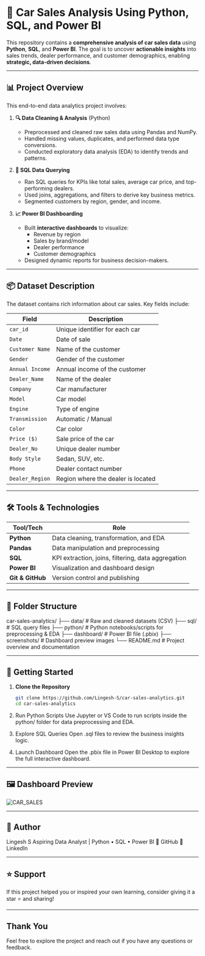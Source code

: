 # 🚗 Car Sales Analysis Using Python, SQL, and Power BI

This repository contains a **comprehensive analysis of car sales data** using **Python**, **SQL**, and **Power BI**. The goal is to uncover **actionable insights** into sales trends, dealer performance, and customer demographics, enabling **strategic, data-driven decisions**.

---

## 📊 Project Overview

This end-to-end data analytics project involves:

1. **🔍 Data Cleaning & Analysis** (Python)
   - Preprocessed and cleaned raw sales data using Pandas and NumPy.
   - Handled missing values, duplicates, and performed data type conversions.
   - Conducted exploratory data analysis (EDA) to identify trends and patterns.

2. **📄 SQL Data Querying**
   - Ran SQL queries for KPIs like total sales, average car price, and top-performing dealers.
   - Used joins, aggregations, and filters to derive key business metrics.
   - Segmented customers by region, gender, and income.

3. **📈 Power BI Dashboarding**
   - Built **interactive dashboards** to visualize:
     - Revenue by region
     - Sales by brand/model
     - Dealer performance
     - Customer demographics
   - Designed dynamic reports for business decision-makers.

---

## 📦 Dataset Description

The dataset contains rich information about car sales. Key fields include:

| Field            | Description                                   |
|------------------|-----------------------------------------------|
| `car_id`         | Unique identifier for each car                |
| `Date`           | Date of sale                                  |
| `Customer Name`  | Name of the customer                          |
| `Gender`         | Gender of the customer                        |
| `Annual Income`  | Annual income of the customer                 |
| `Dealer_Name`    | Name of the dealer                            |
| `Company`        | Car manufacturer                              |
| `Model`          | Car model                                     |
| `Engine`         | Type of engine                                |
| `Transmission`   | Automatic / Manual                            |
| `Color`          | Car color                                     |
| `Price ($)`      | Sale price of the car                         |
| `Dealer_No`      | Unique dealer number                          |
| `Body Style`     | Sedan, SUV, etc.                              |
| `Phone`          | Dealer contact number                         |
| `Dealer_Region`  | Region where the dealer is located            |

---

## 🛠️ Tools & Technologies

| Tool/Tech   | Role                                               |
|-------------|----------------------------------------------------|
| **Python**  | Data cleaning, transformation, and EDA             |
| **Pandas**  | Data manipulation and preprocessing                |
| **SQL**     | KPI extraction, joins, filtering, data aggregation |
| **Power BI**| Visualization and dashboard design                 |
| **Git & GitHub** | Version control and publishing                |

---

## 📁 Folder Structure

car-sales-analytics/
├── data/ # Raw and cleaned datasets (CSV)
├── sql/ # SQL query files
├── python/ # Python notebooks/scripts for preprocessing & EDA
├── dashboard/ # Power BI file (.pbix)
├── screenshots/ # Dashboard preview images
└── README.md # Project overview and documentation


---

## 🚀 Getting Started

1. **Clone the Repository**
   ```bash
   git clone https://github.com/Lingesh-S/car-sales-analytics.git
   cd car-sales-analytics
2. Run Python Scripts
Use Jupyter or VS Code to run scripts inside the python/ folder for data preprocessing and EDA.

3. Explore SQL Queries
Open .sql files to review the business insights logic.

4. Launch Dashboard
Open the .pbix file in Power BI Desktop to explore the full interactive dashboard.

---

## 🖼️ Dashboard Preview
![CAR_SALES](https://github.com/user-attachments/assets/a60efe2f-ed62-4f9c-9612-643b61b1e63c)

---
## 👤 Author
Lingesh S
Aspiring Data Analyst | Python • SQL • Power BI
🔗 GitHub
🔗 LinkedIn

---

## ⭐️ Support
If this project helped you or inspired your own learning, consider giving it a star ⭐ and sharing!

---

## Thank You

Feel free to explore the project and reach out if you have any questions or feedback.



